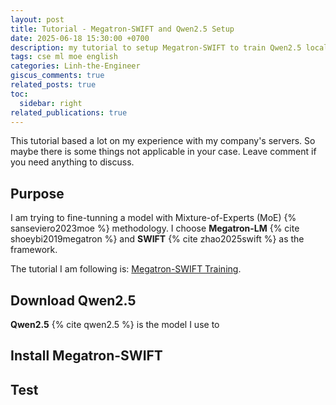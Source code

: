 ```yaml
---
layout: post
title: Tutorial - Megatron-SWIFT and Qwen2.5 Setup
date: 2025-06-18 15:30:00 +0700
description: my tutorial to setup Megatron-SWIFT to train Qwen2.5 locally
tags: cse ml moe english
categories: Linh-the-Engineer
giscus_comments: true
related_posts: true
toc:
  sidebar: right
related_publications: true
---
```


This tutorial based a lot on my experience with my company's servers. So maybe there is some things not applicable in your case. Leave comment if you need anything to discuss.

## Purpose

I am trying to fine-tunning a model with Mixture-of-Experts (MoE) {% sanseviero2023moe %} methodology. I choose **Megatron-LM** {% cite shoeybi2019megatron %} and **SWIFT** {% cite zhao2025swift %} as the framework.

The tutorial I am following is: [Megatron-SWIFT Training](https://swift.readthedocs.io/en/latest/Instruction/Megatron-SWIFT-Training.html).

## Download Qwen2.5

**Qwen2.5** {% cite qwen2.5 %} is the model I use to 

## Install Megatron-SWIFT

## Test
